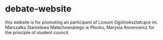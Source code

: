 # debate-website
this website is for promoting an participant of Liceum Ogólnokształcące im. Marszałka 
Stanisława Małachowskiego w Płocku, Marysia Ancerowicz for the principle of student council.